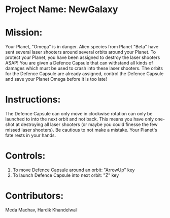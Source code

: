 # Project Name: NewGalaxy

# Mission:
Your Planet, "Omega" is in danger. Alien species from Planet "Beta" have sent several laser shooters around several orbits around your Planet.
To protect your Planet, you have been assigned to destroy the laser shooters ASAP! You are given a Defence Capsule that can withstand all kinds of damages which must be used to crash into these laser shooters. The orbits for the Defence Capsule are already assigned, control the Defence Capsule and save your Planet Omega before it is too late!

# Instructions:
The Defence Capsule can only move in clockwise rotation can only be launched to into the next orbit and not back. This means you have only one-shot at destroying all laser shooters (or maybe you could finesse the few missed laser shooters). Be cautious to not make a mistake. Your Planet's fate rests in your hands.

# Controls:
1) To move Defence Capsule around an orbit: "ArrowUp" key
2) To launch Defence Capsule into next orbit: "Z" key

# Contributors:
Meda Madhav, 
Hardik Khandelwal
